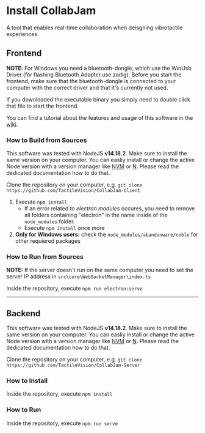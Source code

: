 # Install CollabJam

A tool that enables real-time collaboration when deisgning vibrotactile experiences.

## Frontend
<!-- 
### How to Install the Binary
1. Download the latest binary from the [Releases](https://github.com/TactileVision/TactileCollab/releases) page
2. Doubleclick the executable to install the software -->

**NOTE:** For Windows you need a bluetooth-dongle, which use the WinUsb Driver (for flashing Bluetooth Adapter use zadig). Before you start the frontend, make sure that the bluetooth-dongle is connected to your computer with the correct driver and that it's currently not used.

If you downloaded the executable binary you simply need to double click that file to start the frontend.

You can find a tutorial about the features and usage of this software in the [wiki](https://github.com/TactileVision/TactileCollab/wiki/Frontend-Tutorial).

### How to Build from Sources

This software was tested with NodeJS **v14.18.2**. Make sure to install the same version on your computer. You can easliy install or change the active Node version with a version manager like [NVM](https://github.com/nvm-sh/nvm) or [N](https://www.npmjs.com/package/n). Please read the dedicated documentation how to do that.

Clone the repository on your computer, e.g. `git clone https://github.com/TactileVision/CollabJam-Client`

1. Execute `npm install`
    - If an error related to *electron modules* occures, you need to remove all folders containing "electron" in the name inside of the `node_modules` folder.
    - Execute `npm install` once more
2. **Only for Windows users:** check the `node_modules/abandonware/noble` for other requiered packages

### How to Run from Sources

**NOTE:** If the server doesn't run on the same computer you need to set the server IP address in `src\core\WebSocketManager\index.ts`

Inside the repository, execute `npm run electron:serve`

***

## Backend

This software was tested with NodeJS **v14.18.2**. Make sure to install the same version on your computer. You can easliy install or change the active Node version with a version manager like [NVM](https://github.com/nvm-sh/nvm) or [N](https://www.npmjs.com/package/n). Please read the dedicated documentation how to do that.

Clone the repository on your computer, e.g. `git clone https://github.com/TactileVision/CollabJam-Server`

### How to Install

Inside the repository, execute `npm install`

### How to Run

Inside the repository, execute `npm run serve`
